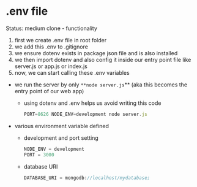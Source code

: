 # .env file

Status: medium clone - functionality

1. first we create .env file in root folder 
2. we add this .env to .gitignore 
3. we ensure dotenv exists in package json file and is also installed 
4. we then import dotenv and also config it inside our entry point file like server.js  or app.js or index.js 
5. now, we can start calling these .env variables 

- we run the server by only `**node server.js`** (aka this becomes the entry point of our web app)
    - using dotenv and .env helps us avoid writing this code
        
        ```jsx
        PORT=8626 NODE_ENV=development node server.js
        ```
        
- various environment variable defined
    - development and port setting
        
        ```jsx
        NODE_ENV = development
        PORT = 3000
        ```
        
    - database URI
        
        ```jsx
        DATABASE_URI = mongodb://localhost/mydatabase;
        ```